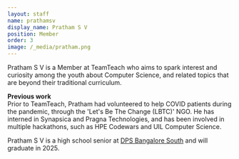 ```yaml
---
layout: staff
name: prathamsv
display_name: Pratham S V
position: Member
order: 3
image: /_media/pratham.png
---
```


<div>
<p>Pratham S V is a Member at TeamTeach who aims to spark interest and curiosity among the youth about Computer Science, and related topics that are beyond their traditional curriculum.
</p>

<p>
<b>Previous work</b><br>
Prior to TeamTeach, Pratham had volunteered to help COVID patients during the pandemic, through the 'Let's Be The Change (LBTC)' NGO. He has interned in Synapsica and Pragna Technologies, and has been involved in multiple hackathons, such as HPE Codewars and UIL Computer Science.
</p>
</div>


<div>
Pratham S V is a high school senior at <a href="https://south.dpsbangalore.edu.in" target="_blank">DPS Bangalore South</a> and will graduate in 2025.
</div>